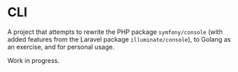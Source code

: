 # CLI

A project that attempts to rewrite the PHP package `symfony/console` (with added features from the Laravel package `illuminate/console`), to Golang as an exercise, and for personal usage.

Work in progress.